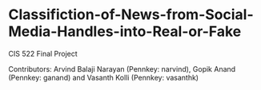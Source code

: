 # Classifiction-of-News-from-Social-Media-Handles-into-Real-or-Fake
CIS 522 Final Project

Contributors: Arvind Balaji Narayan (Pennkey: narvind), Gopik Anand (Pennkey: ganand) and Vasanth Kolli (Pennkey: vasanthk)
